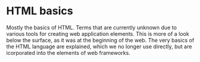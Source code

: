# HTML basics

Mostly the basics of HTML.
Terms that are currently unknown due to various tools for creating web application elements.
This is more of a look below the surface, as it was at the beginning of the web.
The very basics of the HTML language are explained, which we no longer use directly, but are icorporated into the elements of web frameworks.
